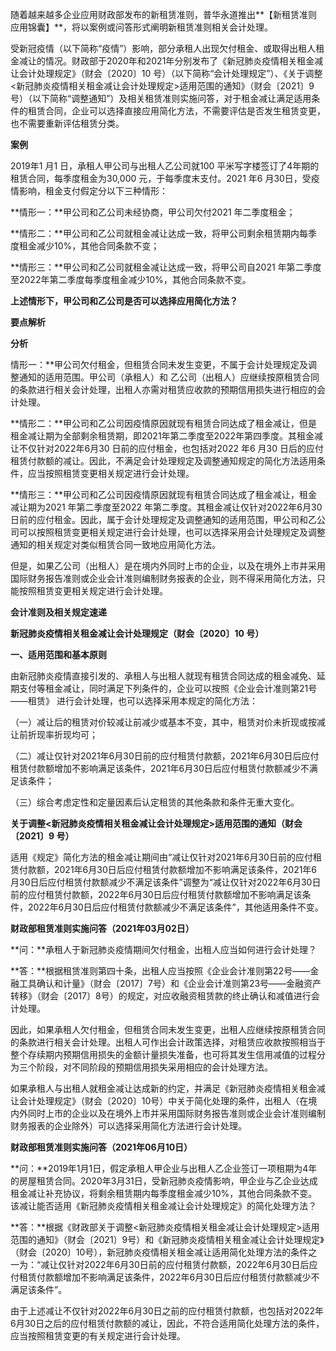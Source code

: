 随着越来越多企业应用财政部发布的新租赁准则，普华永道推出**【新租赁准则应用锦囊】**，将以案例或问答形式阐明新租赁准则相关会计处理。

受新冠疫情（以下简称“疫情”）影响，部分承租人出现欠付租金、或取得出租人租金减让的情况。财政部于2020年和2021年分别发布了《新冠肺炎疫情相关租金减让会计处理规定》（财会〔2020〕10 号）（以下简称“会计处理规定”）、《关于调整<新冠肺炎疫情相关租金减让会计处理规定>适用范围的通知》（财会〔2021〕9 号）（以下简称“调整通知”）及相关租赁准则实施问答，对于租金减让满足适用条件的租赁合同，企业可以选择直接应用简化方法，不需要评估是否发生租赁变更，也不需要重新评估租赁分类。

**案例**

2019年1 月1 日，承租人甲公司与出租人乙公司就100 平米写字楼签订了4年期的租赁合同，每季度租金为30,000 元，于每季度末支付。2021 年6 月30日，受疫情影响，租金支付假定分以下三种情形：

**情形一：**甲公司和乙公司未经协商，甲公司欠付2021 年二季度租金；

**情形二：**甲公司和乙公司就租金减让达成一致，将甲公司剩余租赁期内每季度租金减少10%，其他合同条款不变；

**情形三：**甲公司和乙公司就租金减让达成一致，将甲公司自2021 年第二季度至2022年第二季度每季度租金减少10%，其他合同条款不变。

**上述情形下，甲公司和乙公司是否可以选择应用简化方法？** 

**要点解析**

**分析**

情形一：**甲公司欠付租金，但租赁合同未发生变更，不属于会计处理规定及调整通知的适用范围。甲公司（承租人）和 乙公司（出租人）应继续按原租赁合同的条款进行相关会计处理，出租人亦需对租赁应收款的预期信用损失进行相应的会计处理。

**情形二：**甲公司和乙公司因疫情原因就现有租赁合同达成了租金减让，但是租金减让期为全部剩余租赁期，即2021年第二季度至2022年第四季度。其租金减让不仅针对2022年6月30 日前的应付租金，也包括对2022 年6 月30 日后的应付租赁付款额的减让。因此，不满足会计处理规定及调整通知规定的简化方法适用条件，应当按照租赁变更相关规定进行会计处理。

**情形三：**甲公司和乙公司因疫情原因就现有租赁合同达成了租金减让，租金减让期为2021 年第二季度至2022 年第二季度。其租金减让仅针对2022年6月30 日前的应付租金。因此，属于会计处理规定及调整通知的适用范围，甲公司和乙公司可以按照租赁变更相关规定进行会计处理，也可以选择采用会计处理规定及调整通知的相关规定对类似租赁合同一致地应用简化方法。

但是，如果乙公司（出租人）是在境内外同时上市的企业，以及在境外上市并采用国际财务报告准则或企业会计准则编制财务报表的企业，则不得采用简化方法，只能按照租赁变更相关规定进行会计处理。

**会计准则及相关规定速递**

**新冠肺炎疫情相关租金减让会计处理规定（财会〔2020〕10 号）**

**一、适用范围和基本原则**

由新冠肺炎疫情直接引发的、承租人与出租人就现有租赁合同达成的租金减免、延期支付等租金减让，同时满足下列条件的，企业可以按照《企业会计准则第21号——租赁》 进行会计处理，也可以选择采用本规定的简化方法：  

（一）减让后的租赁对价较减让前减少或基本不变，其中，租赁对价未折现或按减让前折现率折现均可；  

（二）减让仅针对2021年6月30日前的应付租赁付款额，2021年6月30日后应付租赁付款额增加不影响满足该条件，2021年6月30日后应付租赁付款额减少不满足该条件；

（三）综合考虑定性和定量因素后认定租赁的其他条款和条件无重大变化。

**关于调整<新冠肺炎疫情相关租金减让会计处理规定>适用范围的通知（财会〔2021〕9 号）**

适用《规定》简化方法的租金减让期间由“减让仅针对2021年6月30日前的应付租赁付款额，2021年6月30日后应付租赁付款额增加不影响满足该条件，2021年6月30日后应付租赁付款额减少不满足该条件”调整为“减让仅针对2022年6月30日前的应付租赁付款额，2022年6月30日后应付租赁付款额增加不影响满足该条件，2022年6月30日后应付租赁付款额减少不满足该条件”，其他适用条件不变。

**财政部租赁准则实施问答（2021年03月02日）**

**问：**承租人于新冠肺炎疫情期间欠付租金，出租人应当如何进行会计处理？

**答：**根据租赁准则第四十条，出租人应当按照《企业会计准则第22号——金融工具确认和计量》（财会〔2017〕7号）和《企业会计准则第23号——金融资产转移》（财会〔2017〕8号）的规定，对应收融资租赁款的终止确认和减值进行会计处理。

因此，如果承租人欠付租金，但租赁合同未发生变更，出租人应继续按原租赁合同的条款进行相关会计处理。出租人可作出会计政策选择，对租赁应收款按照相当于整个存续期内预期信用损失的金额计量损失准备，也可将其发生信用减值的过程分为三个阶段，对不同阶段的预期信用损失采用相应的会计处理方法。

如果承租人与出租人就租金减让达成新的约定，并满足《新冠肺炎疫情相关租金减让会计处理规定》（财会〔2020〕10号）中关于简化处理的条件，出租人（在境内外同时上市的企业以及在境外上市并采用国际财务报告准则或企业会计准则编制财务报表的企业除外）可以选择采用简化方法进行会计处理。

**财政部租赁准则实施问答（2021年06月10日）**

**问：**2019年1月1日，假定承租人甲企业与出租人乙企业签订一项租期为4年的房屋租赁合同。2020年3月31日，受新冠肺炎疫情影响，甲企业与乙企业达成租金减让补充协议，将剩余租赁期内每季度租金减少10%，其他合同条款不变。该减让能否适用《新冠肺炎疫情相关租金减让会计处理规定》的简化处理方法？

**答：**根据《财政部关于调整<新冠肺炎疫情相关租金减让会计处理规定>适用范围的通知》（财会〔2021〕9号）和《新冠肺炎疫情相关租金减让会计处理规定》（财会〔2020〕10号），新冠肺炎疫情相关租金减让适用简化处理方法的条件之一为：“减让仅针对2022年6月30日前的应付租赁付款额，2022年6月30日后应付租赁付款额增加不影响满足该条件，2022年6月30日后应付租赁付款额减少不满足该条件”。

由于上述减让不仅针对2022年6月30日之前的应付租赁付款额，也包括对2022年6月30日之后的应付租赁付款额的减让，因此，不符合适用简化处理方法的条件，应当按照租赁变更的有关规定进行会计处理。